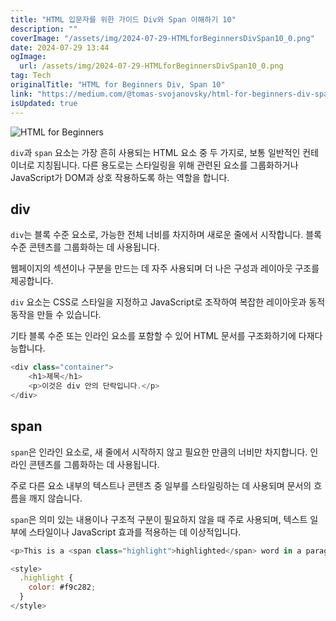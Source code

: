 ```yaml
---
title: "HTML 입문자를 위한 가이드 Div와 Span 이해하기 10"
description: ""
coverImage: "/assets/img/2024-07-29-HTMLforBeginnersDivSpan10_0.png"
date: 2024-07-29 13:44
ogImage: 
  url: /assets/img/2024-07-29-HTMLforBeginnersDivSpan10_0.png
tag: Tech
originalTitle: "HTML for Beginners Div, Span 10"
link: "https://medium.com/@tomas-svojanovsky/html-for-beginners-div-span-10-8e1eff7f15c8"
isUpdated: true
---
```





![HTML for Beginners](/assets/img/2024-07-29-HTMLforBeginnersDivSpan10_0.png)

`div`과 `span` 요소는 가장 흔히 사용되는 HTML 요소 중 두 가지로, 보통 일반적인 컨테이너로 지칭됩니다. 다른 용도로는 스타일링을 위해 관련된 요소를 그룹화하거나 JavaScript가 DOM과 상호 작용하도록 하는 역할을 합니다.

## div

`div`는 블록 수준 요소로, 가능한 전체 너비를 차지하며 새로운 줄에서 시작합니다. 블록 수준 콘텐츠를 그룹화하는 데 사용됩니다.

<div class="content-ad"></div>

웹페이지의 섹션이나 구분을 만드는 데 자주 사용되며 더 나은 구성과 레이아웃 구조를 제공합니다.

`div` 요소는 CSS로 스타일을 지정하고 JavaScript로 조작하여 복잡한 레이아웃과 동적 동작을 만들 수 있습니다.

기타 블록 수준 또는 인라인 요소를 포함할 수 있어 HTML 문서를 구조화하기에 다재다능합니다.

```js
<div class="container">
    <h1>제목</h1>
    <p>이것은 div 안의 단락입니다.</p>
</div>
```

<div class="content-ad"></div>

## span

`span`은 인라인 요소로, 새 줄에서 시작하지 않고 필요한 만큼의 너비만 차지합니다. 인라인 콘텐츠를 그룹화하는 데 사용됩니다.

주로 다른 요소 내부의 텍스트나 콘텐츠 중 일부를 스타일링하는 데 사용되며 문서의 흐름을 깨지 않습니다.

`span`은 의미 있는 내용이나 구조적 구분이 필요하지 않을 때 주로 사용되며, 텍스트 일부에 스타일이나 JavaScript 효과를 적용하는 데 이상적입니다.

<div class="content-ad"></div>

```js
<p>This is a <span class="highlight">highlighted</span> word in a paragraph.</p>

<style>
  .highlight {
    color: #f9c282;    
  }
</style>
```